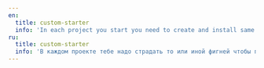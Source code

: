 ```yaml
---
en:
  title: custom-starter
  info: 'In each project you start you need to create and install same files and modules as were in the previous one: configs, linters, dev packages. Maybe you have some saved gists so you go and copy them each time into new projects. It’s tiring and slow…'
ru:
  title: custom-starter
  info: 'В каждом проекте тебе надо страдать то или иной фигней чтобы промутить все файлы и вообще быть нормыльным чуваком...'
---
```

